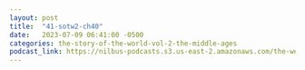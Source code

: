 ```yaml
---
layout: post
title:  "41-sotw2-ch40"
date:   2023-07-09 06:41:00 -0500
categories: the-story-of-the-world-vol-2-the-middle-ages
podcast_link: https://nilbus-podcasts.s3.us-east-2.amazonaws.com/the-well-trained-mind/The%20Story%20of%20the%20World%20Vol.%202%20The%20Middle%20Ages/41-sotw2-ch40.mp3
---
```

